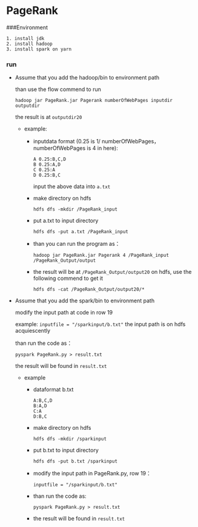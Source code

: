 # PageRank

###Environment

 	1. install jdk 
 	2. install hadoop
 	3. install spark on yarn

### run

* Assume that you add the hadoop/bin to environment path 

  than use the flow commend to run

  `hadoop jar PageRank.jar Pagerank numberOfWebPages inputdir outputdir`

  the result is at      `outputdir20`

  * example:

    * inputdata format (0.25 is 1/ numberOfWebPages， numberOfWebPages is 4 in here): 

      ~~~
      A 0.25:B,C,D
      B 0.25:A,D
      C 0.25:A
      D 0.25:B,C
      ~~~

      input the above data into `a.txt`

    * make directory on hdfs

      ~~~shell
      hdfs dfs -mkdir /PageRank_input
      ~~~

    * put a.txt to input directory

      ~~~shell
      hdfs dfs -put a.txt /PageRank_input
      ~~~

    * than you can run the program as：

      ~~~~shell
      hadoop jar PageRank.jar Pagerank 4 /PageRank_input /PageRank_Output/output
      ~~~~

    * the result will be at `/PageRank_Output/output20` on hdfs, use the following commend to get it

      ~~~shell
      hdfs dfs -cat /PageRank_Output/output20/*
      ~~~

       

* Assume that you add the spark/bin to environment path

  modify the input path at code in row 19

  example: `inputfile = "/sparkinput/b.txt"`  the input path is on hdfs acquiescently

  than run the code as：

  `pyspark PageRank.py > result.txt`

  the result will be found in `result.txt`

  * example

    * dataformat b.txt

      ~~~
      A:B,C,D
      B:A,D
      C:A
      D:B,C
      ~~~

    * make directory on hdfs

      ```shell
      hdfs dfs -mkdir /sparkinput
      ```

    * put b.txt to input directory

      ```shell
      hdfs dfs -put b.txt /sparkinput
      ```

    * modify the input path in PageRank.py, row 19：

      ```shell
      inputfile = "/sparkinput/b.txt"
      ```

    * than run the code as:

      ```shell
      pyspark PageRank.py > result.txt
      ```

    * the result will be found in `result.txt`

  ​

  ​